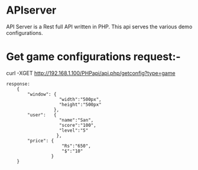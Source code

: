 # APIserver
API Server is a Rest full API written in PHP. This api serves the various demo configurations.



Get game configurations request:-
=====================

curl -XGET http://192.168.1.100/PHPapi/api.php/getconfig?type=game

    response:
        {
            "window": {
                        "width":"500px",
                        "height":"500px"
                      },
            "user":   {
                        "name":"San",
                        "score":"100",
                        "level":"5"
                       },
            "price": {
                         "Rs":"650",
                         "$":"10"
                     }
        }